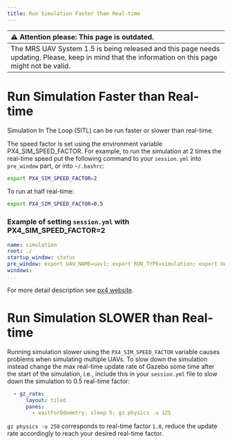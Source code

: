 ```yaml
---
title: Run Simulation Faster than Real-time
---
```


| :warning: **Attention please: This page is outdated.**                                                                                            |
| :---                                                                                                                                              |
| The MRS UAV System 1.5 is being released and this page needs updating. Please, keep in mind that the information on this page might not be valid. |

# Run Simulation Faster than Real-time

Simulation In The Loop (SITL) can be run faster or slower than real-time.

The speed factor is set using the environment variable PX4_SIM_SPEED_FACTOR.
For example, to run the simulation at 2 times the real-time speed put the following command to your `session.yml` into `pre_window` part, or into `~/.bashrc`:

```bash
export PX4_SIM_SPEED_FACTOR=2
```

To run at half real-time:

```bash
export PX4_SIM_SPEED_FACTOR=0.5
```

### Example of setting `session.yml` with PX4_SIM_SPEED_FACTOR=2
```yml
name: simulation
root: ./
startup_window: status
pre_window: export UAV_NAME=uav1; export RUN_TYPE=simulation; export UAV_TYPE=t650; export WORLD_NAME=simulation; export PX4_SIM_SPEED_FACTOR=2
windows:
...
```

For more detail description see [px4 website](https://dev.px4.io/v1.10/en/simulation/#simulation_speed).

# Run Simulation SLOWER than Real-time

Running simulation slower using the `PX4_SIM_SPEED_FACTOR` variable causes problems when simulating multiple UAVs.
To slow down the simulation instead change the max real-time update rate of Gazebo some time after the start of the simulation, i.e., include this in your `session.yml` file to slow down the simulation to 0.5 real-time factor:
```yml
  - gz_rate:
      layout: tiled
      panes:
        - waitForOdometry; sleep 5; gz physics -u 125
```
`gz physics -u 250` corresponds to real-time factor `1.0`, reduce the update rate accordingly to reach your desired real-time factor.
